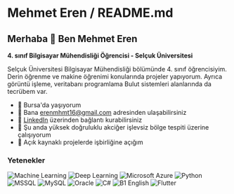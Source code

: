 # Mehmet Eren / README.md

## Merhaba 👋 Ben Mehmet Eren

**4. sınıf Bilgisayar Mühendisliği Öğrencisi - Selçuk Üniversitesi**

Selçuk Üniversitesi Bilgisayar Mühendisliği bölümünde 4. sınıf öğrencisiyim. Derin öğrenme ve makine öğrenimi konularında projeler yapıyorum. Ayrıca görüntü işleme, veritabanı programlama Bulut sistemleri alanlarında da tecrübem var. 

- 📍 Bursa'da yaşıyorum
- 📧 Bana [erenmhmt16@gmail.com](erenmhmt16@gmail.com) adresinden ulaşabilirsiniz
- 🔗 [LinkedIn]([https://linkedin.com/in/mehmeteren](https://www.linkedin.com/in/mehmet-eren-48644128b/)) üzerinden bağlantı kurabilirsiniz
- 💼 Şu anda yüksek doğruluklu akciğer işlevsiz bölge tespiti üzerine çalışıyorum
- 🤝 Açık kaynaklı projelerde işbirliğine açığım

### Yetenekler

![Machine Learning](https://img.shields.io/badge/-Machine%20Learning-102230?logo=google&logoColor=white)
![Deep Learning](https://img.shields.io/badge/-Deep%20Learning-00599C?logo=numpy&logoColor=white)
![Microsoft Azure](https://img.shields.io/badge/-Microsoft%20Azure-0089D6?logo=microsoft-azure&logoColor=white)
![Python](https://img.shields.io/badge/-Python-3776AB?logo=python&logoColor=white)
![MSSQL](https://img.shields.io/badge/-MSSQL-CC2927?logo=microsoft-sql-server&logoColor=white)
![MySQL](https://img.shields.io/badge/-MySQL-4479A1?logo=mysql&logoColor=white)
![Oracle](https://img.shields.io/badge/-Oracle-F80000?logo=oracle&logoColor=white)
![C#](https://img.shields.io/badge/-C%23-239120?logo=c-sharp&logoColor=white)
![B1 English](https://img.shields.io/badge/-B1%20English-0078D4?logo=translate&logoColor=white)
![Flutter](https://img.shields.io/badge/-Flutter-02569B?logo=flutter&logoColor=white)

